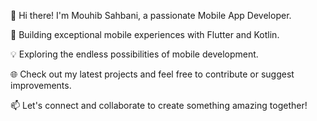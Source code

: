 👋 Hi there! I'm Mouhib Sahbani, a passionate Mobile App Developer.

🚀 Building exceptional mobile experiences with Flutter and Kotlin.

💡 Exploring the endless possibilities of mobile development.

🌐 Check out my latest projects and feel free to contribute or suggest improvements.

📫 Let's connect and collaborate to create something amazing together!

